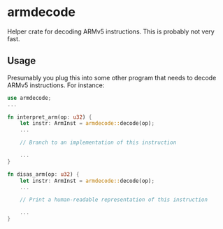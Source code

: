 # armdecode
Helper crate for decoding ARMv5 instructions. This is probably not very fast.

## Usage
Presumably you plug this into some other program that needs to decode ARMv5
instructions. For instance:

```rust
use armdecode;
...

fn interpret_arm(op: u32) {
    let instr: ArmInst = armdecode::decode(op);
    ...

    // Branch to an implementation of this instruction

    ...
} 

fn disas_arm(op: u32) {
    let instr: ArmInst = armdecode::decode(op);
    ...

    // Print a human-readable representation of this instruction

    ...
}

```
